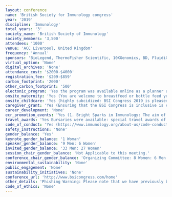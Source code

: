 ```yaml
---
layout: conference 
name: 'British Society for Immunology congress'
year: '2019'
discipline: 'Immunology'
total_years: '3'
society_name: 'British Society of Immunology'
society_members: '3,500'
attendees: '1000'
venue: 'ACC Liverpool, United Kingdom'
frequency: 'Annual'
sponsors: 'BioLegend, ThermoFisher Scientific, 10XGenomics, BD, FluidiGM, MACS Multenyi Biotec, nanoString, ACEA Biosciences Inc., MABTECH, STEMCELL'
virtual_option: 'None'
digital_archives: 'None'
attendance_cost: '$2000-$4000'
registration_fee: '$209-$859'
carbon_footprint: '2000'
other_carbon_footprint: '500'
electonic_program: 'Yes the program was available online as a planner and a .pdf file.'
onsite_maternity: 'Yes (You are welcome to breastfeed or bottle feed your baby anywhere at Congress. In addition, there will be a dedicated room for breastfeeding for those who request it.)'
onsite_childcare: 'Yes (highly subcidized: BSI Congress 2019 is pleased to announce the details of our crèche facilities for delegates wishing to bring their children to Congress. These facilities will be significantly subsidised by the BSI throughout the Congress programme including over the period of the poster sessions. Our chosen provider is Bluey and Baloo. Fully accredited and committed to providing the highest levels of childcare, Bluey and Baloo will ensure that your child is cared for and entertained throughout their stay. Children of all ages will be catered for. More details can be found on their website. If you would like to make use of this service please use this link. This initiative is in addition to other provisions already in place, such as breastfeeding facilities.)'
caregiver_grant: 'Yes (Ensuring that the BSI Congress is inclusive is extremely important to us. This year, we have launched a new grant scheme for those who have caring responsibilities at home, whether this is looking after children or older members of the family, or those that need carers themselves. This grant is intended to go towards the cost of the attendee’s care arrangements during the time they are attending BSI Congress. The grants will be worth up to £300 each and you will need to be a BSI member to apply.)'
career_development: 'None'
ecr_promotion_events: 'Yes (1. Bright Sparks in Immunology: The aim of this session is to showcase the research of early-career attendees as well as providing them with experience of presenting their work to a large audience.   2. Poster Prizes)'
travel_awards: 'Yes Bursaries were available: special travel awards of up to £250 to BSI members wishing to attend the BSI Congress 2019.'
code_of_conduct: 'Yes (https://www.immunology.org/about-us/code-conduct)'
safety_instructions: 'None'
gender_balance: 'Yes'
keynote_gender_balance: '1 Woman'
speaker_gender_balance: '9 Men: 6 Women'
invited_gender_balance: '33 Men: 27 Women'
session_chair_gender_balance: 'Not Applicable to this meeting.'
conference_chair_gender_balance: 'Organizing Committee: 8 Women: 6 Men'
environmental_sustainability: 'None'
public_engagement: 'None'
sustainability_initiatives: 'None'
conference_url: 'http://www.bsicongress.com/home'
other_details: 'Phishing Warning: Please note that we have previously been notified that some delegates/speakers have been approached by companies claiming to operate on behalf of the BSI to book their accommodation and travel. Whilst the BSI does use some external providers, please note that BSI  providers will never contact you directly asking you to book accommodation/travel. Accommodation bookings can be made through the Liverpool Convention Bureau or directly with reputable hotels / booking sites. If you are unsure about an email or phone call you receive, do not provide any personal or payment information and please contact us at congress@immunology.org.'
code_of_ethics: 'None'
---
```


